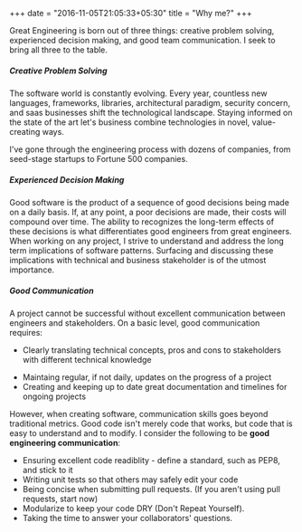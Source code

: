 +++
date = "2016-11-05T21:05:33+05:30"
title = "Why me?"
+++

Great Engineering is born out of three things: creative problem solving, experienced decision making, and good team communication. I seek to bring all three to the table.

##### Creative Problem Solving
The software world is constantly evolving. Every year, countless new languages, frameworks, libraries, architectural paradigm, security concern, and saas businesses shift the technological landscape. Staying informed on the state of the art let's business combine technologies in novel, value-creating ways.

I've gone through the engineering process with dozens of companies, from seed-stage startups to Fortune 500 companies.

##### Experienced Decision Making
Good software is the product of a sequence of good decisions being made on a daily basis. If, at any point, a poor decisions are made, their costs will compound over time. The ability to recognizes the long-term effects of these decisions is what differentiates good engineers from great engineers. When working on any project, I strive to understand and address the long term implications of software patterns. Surfacing and discussing these implications with technical and business stakeholder is of the utmost importance.


##### Good Communication
A project cannot be successful without excellent communication between engineers and stakeholders. On a basic level, good communication requires:

- Clearly translating technical concepts, pros and cons to stakeholders with different technical knowledge
* Maintaing regular, if not daily, updates on the progress of a project
* Creating and keeping up to date great documentation and timelines for ongoing projects

 However, when creating software, communication skills goes beyond traditional metrics. Good code isn't merely code that works, but code that is easy to understand and to modify. I consider the following to be <b>good engineering communication</b>:

* Ensuring excellent code readiblity - define a standard, such as PEP8, and stick to it
* Writing unit tests so that others may safely edit your code
* Being concise when submitting pull requests. (If you aren't using pull requests, start now)
* Modularize to keep your code DRY (Don't Repeat Yourself).
* Taking the time to answer your collaborators' questions.
